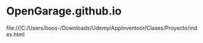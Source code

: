 # OpenGarage.github.io
file:///C:/Users/boos-/Downloads/Udemy/AppInventoor/Clases/Proyecto/index.html
